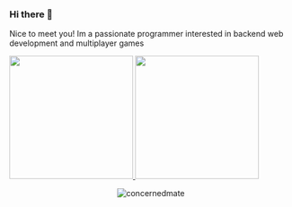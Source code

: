 ### Hi there 👋
Nice to meet you! Im a passionate programmer interested in backend web development and multiplayer games


<p align="left">
<a href="https://github.com/concernedmate">
  <img height="220em" src="https://github-readme-stats.vercel.app/api?username=concernedmate"/>
  <img height="220em" src="https://github-readme-stats.vercel.app/api/top-langs/?username=concernedmate&hide=html"/>
</a>
</p>
</p>

<p align="center"><img alt="concernedmate"  src="https://komarev.com/ghpvc/?username=concernedmate&label=Profile%20views&color=0e75b6&style=flat"/></p>
<!--
**concernedmate/concernedmate** is a ✨ _special_ ✨ repository because its `README.md` (this file) appears on your GitHub profile.

Here are some ideas to get you started:

- 🔭 I’m currently working on ...
- 🌱 I’m currently learning ...
- 👯 I’m looking to collaborate on ...
- 🤔 I’m looking for help with ...
- 💬 Ask me about ...
- 📫 How to reach me: ...
- 😄 Pronouns: ...
- ⚡ Fun fact: ...
-->
